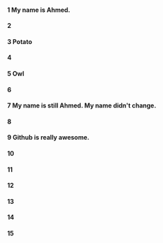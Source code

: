 #### 1 My name is Ahmed.
#### 2
#### 3 Potato
#### 4
#### 5 Owl 
#### 6
#### 7 My name is still Ahmed. My name didn't change.
#### 8
#### 9 Github is really awesome.
#### 10
#### 11
#### 12
#### 13
#### 14
#### 15